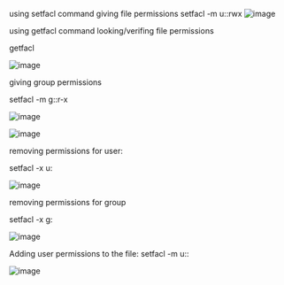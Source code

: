 using setfacl command giving file permissions
setfacl -m u:<username>:rwx <file name>
  ![image](https://user-images.githubusercontent.com/85178565/227659144-e726bfd0-4d9a-40c7-8edd-ac5b4bf26e7d.png)
  
  using getfacl command looking/verifing file permissions
  
  getfacl <file name>  
  
  ![image](https://user-images.githubusercontent.com/85178565/227663249-2aac2b52-b74f-41da-9bd1-9797008a39ba.png)
  
  
  giving group permissions
  
  setfacl -m g:<group name>:r-x <file name>
    
  ![image](https://user-images.githubusercontent.com/85178565/227663056-7e95dd3f-c5f6-4abf-ad22-187555849308.png)
  
  
![image](https://user-images.githubusercontent.com/85178565/227663178-80fb645c-4f9c-49a2-bde8-3c38d1e52bb6.png)
  
  
removing permissions for user:
  
  setfacl -x u:<username> <file name>
  
![image](https://user-images.githubusercontent.com/85178565/227663535-ce493123-d81d-4ac3-bd0e-2a3d4453c086.png)
  
  removing permissions for group
  
  setfacl -x g:<group name> <file name>
    
  ![image](https://user-images.githubusercontent.com/85178565/227663955-3b738284-c29c-4e55-aa96-330cb68f8ddc.png)  
  
  Adding user permissions to the file:
  setfacl -m u:<user name>:<permissions> <file name>
  
  ![image](https://user-images.githubusercontent.com/85178565/227663931-7c9001b2-0240-4f53-a46c-fc4573c889f4.png)

  

